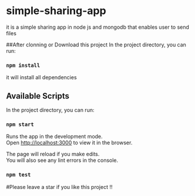 # simple-sharing-app
it is a simple sharing app in node js  and mongodb that enables user to send files  

##After clonning or Download this project 
In the project directory, you can run:

### `npm install`

it will install all dependencies
## Available Scripts

In the project directory, you can run:

### `npm start`

Runs the app in the development mode.\
Open [http://localhost:3000](http://localhost:3000) to view it in the browser.

The page will reload if you make edits.\
You will also see any lint errors in the console.

### `npm test`

#Please leave a star if you like this project !!
